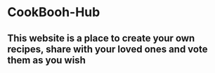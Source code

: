 # CookBooh-Hub

## This website is a place to create your own recipes, share with your loved ones and vote them as you wish
